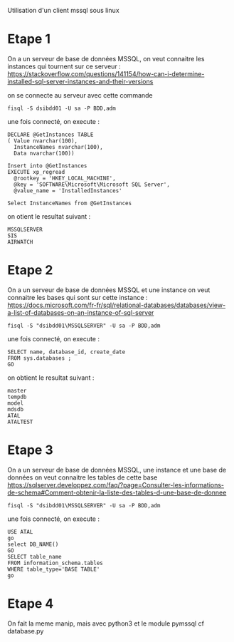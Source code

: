 
Utilisation d'un client mssql sous linux


# Etape 1

On a un serveur de base de données MSSQL,
on veut connaitre les instances qui tournent sur ce serveur :
https://stackoverflow.com/questions/141154/how-can-i-determine-installed-sql-server-instances-and-their-versions


on se connecte au serveur avec cette commande
```
fisql -S dsibdd01 -U sa -P BDD,adm
```

une fois connecté, on execute :
```
DECLARE @GetInstances TABLE
( Value nvarchar(100),
  InstanceNames nvarchar(100),
  Data nvarchar(100))

Insert into @GetInstances
EXECUTE xp_regread
  @rootkey = 'HKEY_LOCAL_MACHINE',
  @key = 'SOFTWARE\Microsoft\Microsoft SQL Server',
  @value_name = 'InstalledInstances'

Select InstanceNames from @GetInstances
```
on otient le resultat suivant :
```
MSSQLSERVER
SIS
AIRWATCH
```

# Etape 2

On a un serveur de base de données MSSQL et une instance
on veut connaitre les bases qui sont sur cette instance :
https://docs.microsoft.com/fr-fr/sql/relational-databases/databases/view-a-list-of-databases-on-an-instance-of-sql-server
```
fisql -S "dsibdd01\MSSQLSERVER" -U sa -P BDD,adm
```

une fois connecté, on execute :
```
SELECT name, database_id, create_date  
FROM sys.databases ;  
GO
```

on obtient le resultat suivant :
```
master
tempdb
model
mdsdb
ATAL
ATALTEST
```

# Etape 3

On a un serveur de base de données MSSQL, une instance et une base de données
on veut connaitre les tables de cette base
https://sqlserver.developpez.com/faq/?page=Consulter-les-informations-de-schema#Comment-obtenir-la-liste-des-tables-d-une-base-de-donnee

```
fisql -S "dsibdd01\MSSQLSERVER" -U sa -P BDD,adm
```

une fois connecté, on execute :
```
USE ATAL
go
select DB_NAME()
GO
SELECT table_name
FROM information_schema.tables
WHERE table_type='BASE TABLE'
go
```


# Etape 4

On fait la meme manip, mais avec python3 et le module pymssql
cf database.py
